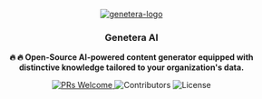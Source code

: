 <br /><br />

<p align="center">
<a href="https://genetera.com">
  <img src="https://i.ibb.co/nbrGRCp/genetera-logo.png" alt="genetera-logo" border="0">
</a>
</p>

<h3 align="center"><b>Genetera AI</b></h3>
<p align="center"><b>🔥 🔥 Open-Source AI-powered content generator equipped with distinctive knowledge tailored to your organization's data.</b></p>

<p align="center">
<a href='http://makeapullrequest.com'>
  <img alt='PRs Welcome' src='https://img.shields.io/badge/PRs-welcome-brightgreen.svg?style=for-the-badge'/>
</a>
<img alt="Contributors" src="https://img.shields.io/github/contributors/genetera/geneteraai?style=for-the-badge" />
<img alt="License" src="https://img.shields.io/github/license/genetera/geneteraai?style=for-the-badge" />
  
</p>
